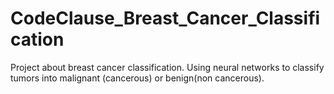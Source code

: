 # CodeClause_Breast_Cancer_Classification
Project about breast cancer classification.
Using neural networks to classify tumors into malignant (cancerous) or benign(non cancerous).
